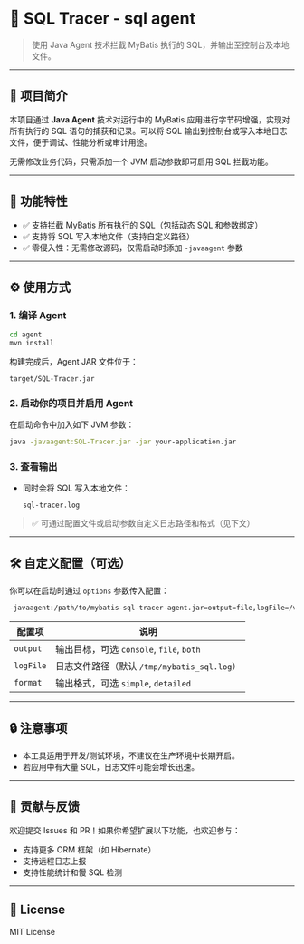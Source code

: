 # 🧪 SQL Tracer - sql agent

> 使用 Java Agent 技术拦截 MyBatis 执行的 SQL，并输出至控制台及本地文件。

---

## 📌 项目简介

本项目通过 **Java Agent** 技术对运行中的 MyBatis 应用进行字节码增强，实现对所有执行的 SQL 语句的捕获和记录。可以将 SQL 输出到控制台或写入本地日志文件，便于调试、性能分析或审计用途。

无需修改业务代码，只需添加一个 JVM 启动参数即可启用 SQL 拦截功能。

---

## 🚀 功能特性

- ✅ 支持拦截 MyBatis 所有执行的 SQL（包括动态 SQL 和参数绑定）
- ✅ 支持将 SQL 写入本地文件（支持自定义路径）
- ✅ 零侵入性：无需修改源码，仅需启动时添加 `-javaagent` 参数

---

## ⚙️ 使用方式

### 1. 编译 Agent

```bash
cd agent
mvn install
```

构建完成后，Agent JAR 文件位于：

```
target/SQL-Tracer.jar
```

### 2. 启动你的项目并启用 Agent

在启动命令中加入如下 JVM 参数：

```bash
java -javaagent:SQL-Tracer.jar -jar your-application.jar
```

### 3. 查看输出

- 同时会将 SQL 写入本地文件：
  ```
  sql-tracer.log
  ```

> ✅ 可通过配置文件或启动参数自定义日志路径和格式（见下文）

---

## 🛠️ 自定义配置（可选）

你可以在启动时通过 `options` 参数传入配置：

```bash
-javaagent:/path/to/mybatis-sql-tracer-agent.jar=output=file,logFile=/var/logs/myapp/sql.log,format=detailed
```

| 配置项 | 说明 |
|--------|------|
| `output` | 输出目标，可选 `console`, `file`, `both` |
| `logFile` | 日志文件路径（默认 `/tmp/mybatis_sql.log`） |
| `format` | 输出格式，可选 `simple`, `detailed` |

---

## 🔒 注意事项

- 本工具适用于开发/测试环境，不建议在生产环境中长期开启。
- 若应用中有大量 SQL，日志文件可能会增长迅速。

---

## 🤝 贡献与反馈

欢迎提交 Issues 和 PR！如果你希望扩展以下功能，也欢迎参与：

- 支持更多 ORM 框架（如 Hibernate）
- 支持远程日志上报
- 支持性能统计和慢 SQL 检测

---

## 📄 License

MIT License

